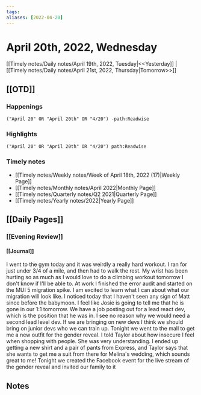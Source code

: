 ```yaml
---
tags:
aliases: [2022-04-20]
---
```


# April 20th, 2022, Wednesday

[[Timely notes/Daily notes/April 19th, 2022, Tuesday|<<Yesterday]] | [[Timely notes/Daily notes/April 21st, 2022, Thursday|Tomorrow>>]]

## [[OTD]]

### Happenings

```query
("April 20" OR "April 20th" OR "4/20") -path:Readwise
```

### Highlights

```query
("April 20" OR "April 20th" OR "4/20") path:Readwise
```

### Timely notes
- [[Timely notes/Weekly notes/Week of April 18th, 2022 (17)|Weekly Page]]
- [[Timely notes/Monthly notes/April 2022|Monthly Page]]
- [[Timely notes/Quarterly notes/Q2 2021|Quarterly Page]]
- [[Timely notes/Yearly notes/2022|Yearly Page]]

## [[Daily Pages]]

### [[Evening Review]]

#### [[Journal]]

I went to the gym today and it was weirdly a really hard workout. I ran for just under 3/4 of a mile, and then had to walk the rest. My wrist has been hurting so as much as I would love to do a climbing workout tomorrow I don't know if I'll be able to. At work I finished the error audit and started on the MUI 5 migration spike. I am excited to learn what I can about what our migration will look like. I noticed today that I haven't seen any sign of Matt since before the babymoon. I feel like Josie is going to tell me that he is gone in our 1:1 tomorrow. We have a job posting out for a lead react dev, which is the position that he was in. I see no reason why we would need a second lead level dev. If we are bringing on new devs I think we should bring on junior devs who we can train up. Tonight we went to the mall to get me a new outfit for the gender reveal. I told Taylor about how insecure I feel when shopping with people. She was very understanding. I ended up getting a new shirt and a pair of pants from Express, and Taylor says that she wants to get me a suit from there for Melina's wedding, which sounds great to me! Tonight we created the Facebook event for the live stream of the gender reveal and invited our family to it

## Notes
